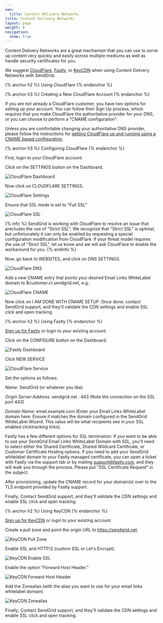 ```yaml
---
seo:
  title: Content Delivery Networks
title: Content Delivery Networks
layout: page
weight: 0
navigation:
  show: true
---
```


Content Delivery Networks are a great mechanism that you can use to serve up content very quickly and easily across multiple mediums as well as handle security certificates for you.

We suggest [CloudFlare]({{root_url}}/User_Guide/Setting_Up_Your_Server/content_delivery_networks.html#-Using-CloudFlare),  [Fastly]({{root_url}}/User_Guide/Setting_Up_Your_Server/content_delivery_networks.html#-Using-Fastly), or [KeyCDN]({{root_url}}/User_Guide/Setting_Up_Your_Server/content_delivery_networks.html#-Using-KeyCDN) when using Content Delivery Networks with SendGrid.

{% anchor h2 %}
Using CloudFlare
{% endanchor %}

{% anchor h3 %}
Creating a New CloudFlare Account
{% endanchor %}

If you are not already a CloudFlare customer, you have two options for setting up your account. You can follow their Sign Up process, which requires that you make CloudFlare the authoritative provider for your DNS, or you can choose to perform a "CNAME configuration".

Unless you are comfortable changing your authoritative DNS provider, please follow the instructions for [getting CloudFlare up and running using a CNAME based configuration](https://support.cloudflare.com/hc/en-us/articles/200168706-How-do-I-do-CNAME-setup-).

{% anchor h3 %}
Configuring CloudFlare
{% endanchor %}

First, login to your CloudFlare account.

Click on the SETTINGS button on the Dashboard.

![CloudFlare Dashboard]({{root_url}}/images/cloudflare1.png)

Now click on CLOUDFLARE SETTINGS.

![CloudFlare Settings]({{root_url}}/images/cloudflare2.png)

Ensure that SSL mode is set to "Full SSL"

![CloudFlare SSL]({{root_url}}/images/cloudflare3.png)

{% info %}
SendGrid is working with CloudFlare to resolve an issue that precludes the use of "Strict SSL". We recognize that "Strict SSL" is optimal, but unfortunately it can only be enabled by requesting a special configuration modification from CloudFlare. If your threat model requires the use of "Strict SSL", let us know and we will ask CloudFlare to enable the workaround for you.
{% endinfo %}

Now, go back to WEBSITES, and click on DNS SETTINGS.

![CloudFlare DNS]({{root_url}}/images/cloudflare4.png)

Add a new CNAME entry that points your desired Email Links WhiteLabel domain to $customer.ct.sendgrid.net, e.g.:

![CloudFlare CNAME]({{root_url}}/images/cloudflare5.png)

Now click on I AM DONE WITH CNAME SETUP. Once done; contact SendGrid support,
and they'll validate the CDN settings and enable SSL click and open
tracking.

{% anchor h2 %}
Using Fastly
{% endanchor %}

[Sign up for Fastly](https://www.fastly.com/signup/) or login to your
existing account.

Click on the CONFIGURE button on the Dashboard.

![Fastly Dashboard]({{root_url}}/images/fastly1.png)

Click NEW SERVICE

![CloudFlare Service]({{root_url}}/images/fastly2.png)

Set the options as follows:

*Name*: SendGrid (or whatever you like)

*Origin Server Address*: sendgrid.net : 443 (Note the connection on the SSL port 443)

*Domain Name*: email.example.com (Enter your Email Links WhiteLabel domain here. Ensure it matches the domain configured in the SendGrid WhiteLabel Wizard. This value will be what recipients see in your SSL enabled clicktracking links).

Fastly has a few different options for SSL termination. If you want to be able to use your SendGrid Email Links WhiteLabel Domain with SSL, you'll need to select either the Shared Certificate, Shared Wildcard Certificate, or Customer Certificate Hosting options. If you need to add your SendGrid whitelabel domain to your Fastly managed certificate, you can open a ticket with Fastly via the support tab or by mailing support@fastly.com, and they will walk you through the process. Please put "SSL Certificate Request" in the subject.

After provisioning, update the CNAME record for your domain(s) over to the TLS endpoint provided by Fastly support.

Finally; Contact SendGrid support, and they'll validate the CDN settings and enable SSL click and open
tracking.

{% anchor h2 %}
Using KeyCDN
{% endanchor %}

[Sign up for KeyCDN](https://www.keycdn.com) or login to your
existing account.

Create a pull zone and point the origin URL to https://sendgrid.net.

![KeyCDN Pull Zone]({{root_url}}/images/keycdn1.png)

Enable SSL and HTTP/2 (custom SSL or Let's Encrypt).

![KeyCDN Enable SSL]({{root_url}}/images/keycdn2.png)

Enable the option "Forward Host Header." 

![KeyCDN Forward Host Header]({{root_url}}/images/keycdn3.png)

Add the Zonealias (with the alias you want to use for your email links whitelabel domain)

![KeyCDN Zonealias]({{root_url}}/images/keycdn4.png)

Finally; Contact SendGrid support, and they'll validate the CDN settings and enable SSL click and open
tracking.
